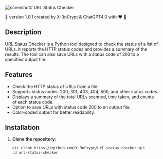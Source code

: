 ![screnshot](https://github.com/user-attachments/assets/97eb754a-5fd1-4652-8a42-fa062536a5a2)# URL Status Checker

🌊 version 1.0.1 created by X-3nCrypt & ChatGPT4.0 with ❤️ 🌊

## Description

URL Status Checker is a Python tool designed to check the status of a list of URLs. It reports the HTTP status codes and provides a summary of the results. The tool can also save URLs with a status code of 200 to a specified output file.

## Features

- Check the HTTP status of URLs from a file.
- Supports status codes: 200, 301, 403, 404, 500, and other status codes.
- Displays a summary of the total URLs scanned, time taken, and counts of each status code.
- Option to save URLs with status code 200 to an output file.
- Color-coded output for better readability.

## Installation

1. **Clone the repository:**
   ```bash
   git clone https://github.com/X-3nCrypt/url-status-checker.git
   cd url-status-checker
